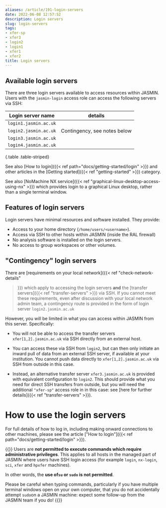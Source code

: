 ```yaml
---
aliases: /article/191-login-servers
date: 2022-06-08 12:57:52
description: Login servers
slug: login-servers
tags:
- xfer-sp
- xfer3
- login2
- login1
- xfer1
- xfer2
title: Login servers
---
```


## Available login servers

There are three login servers available to access resources within JASMIN.
Users with the `jasmin-login` access role can access the following servers via
SSH:

Login server name | details |
|---|---|  
| `login1.jasmin.ac.uk`  | | 
| `login2.jasmin.ac.uk`  | Contingency, see notes below  |
| `login3.jasmin.ac.uk`  |  |
| `login4.jasmin.ac.uk`  | |
{.table .table-striped}
  
See also [How to login]({{< ref path="docs/getting-started/login" >}}) and other articles in the [Getting started]({{< ref "getting-started" >}}) category.

See also [NoMachine NX service]({{< ref "graphical-linux-desktop-access-using-nx" >}}) which provides login to a graphical Linux desktop, rather than a
single terminal window.

## Features of login servers

Login servers have minimal resources and software installed. They provide:

  * Access to your home directory (`/home/users/<username>`).
  * Access via SSH to other hosts within JASMIN (inside the RAL firewall)
  * No analysis software is installed on the login servers.
  * No access to group workspaces or other volumes.

## "Contingency" login servers

There are [requirements on your local network]({{< ref "check-network-details"
>}}) which apply to accessing the login servers **and** the [transfer
servers]({{< ref "transfer-servers" >}}) via SSH. If you cannot meet these
requirements, even after discussion with your local network admin team, a
contingency route is provided in the form of login server
`login2.jasmin.ac.uk`

However, you will be limited in what you can access within JASMIN from this
server. Specifically:

  * You will not be able to access the transfer servers `xfer[1,2].jasmin.ac.uk` via SSH directly from an external host.  

  * You can access these via SSH from `login2`, but can then only initiate an inward pull of data from an external SSH server, if available at your institution. You cannot push data directly to `xfer[1,2].jasmin.ac.uk` via SSH from outside in this case.
  * Instead, an alternative transfer server `xfer3.jasmin.ac.uk` is provided with equivalent configuration to `login2`. This should provide what you need for direct SSH transfers from outside, but you will need the additional `"xfer-sp"` access role in in this case: see [here for further details]({{< ref "transfer-servers" >}}).

# How to use the login servers

For full details of how to log in, including making onward connections to
other machines, please see the article ["How to login"]({{< ref path="docs/getting-started/login" >}}).

{{<alert type="danger">}}
Users are **not permitted to execute commands which require
administrative privileges**. This applies to all hosts in the managed part of
JASMIN where users have SSH login access (for example `login`, `nx-login`,
`sci`, `xfer` and `hpxfer` machines).


In other words, the **use of`su` or
`sudo` is not permitted**.

Please be careful when typing commands,
particularly if you have multiple terminal windows open on your own computer,
that you do not accidentally attempt `sudo`on a JASMIN machine: expect some
follow-up from the JASMIN team if you do!
{{</alert>}}

